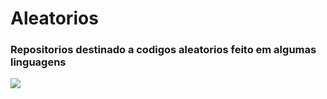 # Aleatorios

### Repositorios destinado a codigos aleatorios feito em algumas linguagens 
<a href="https://twitter.com/themonozilean "> <img src="https://img.shields.io/badge/twitter-%231DA1F2.svg?&style=for-the-badge&logo=twitter&logoColor=white"/>  </a>
